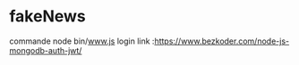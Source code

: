 # fakeNews
commande 
node bin/www.js 
login link :https://www.bezkoder.com/node-js-mongodb-auth-jwt/